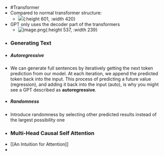 - #Transformer
- Compared to normal transformer structure:
	- ![](https://machinelearningmastery.com/wp-content/uploads/2021/08/attention_research_1.png){:height 601, :width 420}
- GPT only uses the decoder part of the transformers
	- ![image.png](../assets/image_1691465283617_0.png){:height 537, :width 239}
- ### Generating Text
- ##### Autoregressive
- We can generate full sentences by iteratively getting the next token prediction from our model. At each iteration, we append the predicted token back into the input. This process of predicting a future value (regression), and adding it back into the input (auto), is why you might see a GPT described as **autoregressive**.
- ##### Randomness
- Introduce randomness by selecting other predicted results instead of the largest possibility one
- ### Multi-Head Causal Self Attention
- [[An Intuition for Attention]]
-